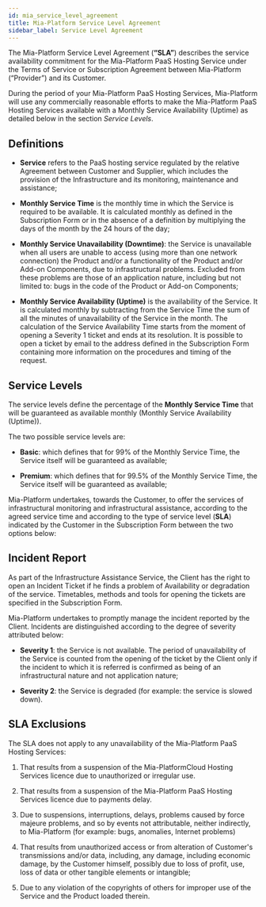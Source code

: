```yaml
---
id: mia_service_level_agreement
title: Mia-Platform Service Level Agreement
sidebar_label: Service Level Agreement
---
```

The Mia-Platform Service Level Agreement (**“SLA”**) describes the service availability commitment for the Mia-Platform PaaS Hosting Service under the Terms of Service or Subscription Agreement between Mia-Platform (“Provider”) and its Customer.

During the period of your Mia-Platform PaaS Hosting Services, Mia-Platform will use any commercially reasonable efforts to make the Mia-Platform PaaS Hosting Services available with a Monthly Service Availability (Uptime) as detailed below in the section *Service Levels*.

## Definitions

* **Service** refers to the PaaS hosting service regulated by the relative Agreement between Customer and Supplier, which includes the provision of the Infrastructure and its monitoring, maintenance and assistance;

* **Monthly Service Time** is the monthly time in which the Service is required to be available. It is calculated monthly as defined in the Subscription Form or in the absence of a definition by multiplying the days of the month by the 24 hours of the day;

* **Monthly Service Unavailability (Downtime)**: the Service is unavailable when all users are unable to access (using more than one network connection) the Product and/or a functionality of the Product and/or Add-on Components, due to infrastructural problems. Excluded from these problems are those of an application nature, including but not limited to: bugs in the code of the Product or Add-on Components;

* **Monthly Service Availability (Uptime)** is the availability of the Service. It is calculated monthly by subtracting from the Service Time the sum of all the minutes of unavailability of the Service in the month. The calculation of the Service Availability Time starts from the moment of opening a Severity 1 ticket and ends at its resolution. It is possible to open a ticket by email to the address defined in the Subscription Form containing more information on the procedures and timing of the request.

## Service Levels

The service levels define the percentage of the **Monthly Service Time** that will be guaranteed as available monthly (Monthly Service Availability (Uptime)).

The two possible service levels are:

* **Basic**: which defines that for 99% of the Monthly Service Time, the Service itself will be guaranteed as available;

* **Premium**: which defines that for 99.5% of the Monthly Service Time, the Service itself will be guaranteed as available;

Mia-Platform undertakes, towards the Customer, to offer the services of infrastructural monitoring and infrastructural assistance, according to the agreed service time and according to the type of service level (**SLA**) indicated by the Customer in the Subscription Form between the two options below:

## Incident Report

As part of the Infrastructure Assistance Service, the Client has the right to open an Incident Ticket if he finds a problem of Availability or degradation of the service. Timetables, methods and tools for opening the tickets are specified in the Subscription Form.

Mia-Platform undertakes to promptly manage the incident reported by the Client. Incidents are distinguished according to the degree of severity attributed below:

* **Severity 1**: the Service is not available. The period of unavailability of the Service is counted from the opening of the ticket by the Client only if the incident to which it is referred is confirmed as being of an infrastructural nature and not application nature;

* **Severity 2**: the Service is degraded (for example: the service is slowed down).

## SLA Exclusions

The SLA does not apply to any unavailability of the Mia-Platform PaaS Hosting Services:

1. That results from a suspension of the Mia-PlatformCloud Hosting Services licence due to unauthorized or irregular use.

2. That results from a suspension of the Mia-Platform PaaS Hosting Services licence due to payments delay.

3. Due to suspensions, interruptions, delays, problems caused by force majeure problems, and so by events not attributable, neither indirectly, to Mia-Platform (for example: bugs, anomalies, Internet problems)

4. That results from unauthorized access or from alteration of Customer's transmissions and/or data, including,  any damage, including economic damage, by the Customer himself, possibly due to loss of profit, use, loss of data or other tangible elements or intangible;

5. Due to any violation of the copyrights of others for improper use of the Service and the Product loaded therein.
